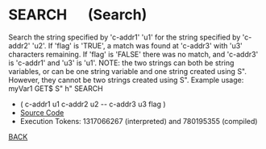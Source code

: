 # SEARCH &emsp; (Search)
Search the string specified by 'c-addr1' 'u1' for the string specified by 'c-addr2' 'u2'. If 'flag' is 'TRUE', a match was found at 'c-addr3' with 'u3' characters remaining. If 'flag' is 'FALSE' there was no match, and 'c-addr3' is 'c-addr1' and 'u3' is 'u1'. NOTE: the two strings can both be string variables, or can be one string variable and one string created using S".     However, they cannot be two strings created using S". Example usage: myVar1 GET$ S" h" SEARCH
* ( c-addr1 u1 c-addr2 u2 -- c-addr3 u3 flag )
* [Source Code](../words/shando/Search.cs)
* Execution Tokens: 1317066267 (interpreted) and 780195355 (compiled)


[BACK](builtins.md#Search)
